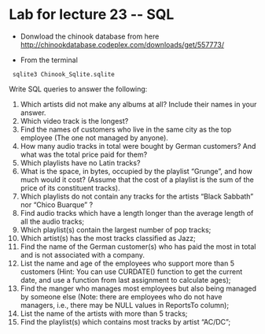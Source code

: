 # Lab for lecture 23 -- SQL

* Donwload the chinook database from here <br>
http://chinookdatabase.codeplex.com/downloads/get/557773/

* From the terminal
```
 sqlite3 Chinook_Sqlite.sqlite
```
Write SQL queries to answer the following:
1. Which artists did not make any albums at all? Include their names in your answer.
2. Which video track is the longest?
3. Find the names of customers who live in the same city as the top employee (The one not managed by anyone).
4. How many audio tracks in total were bought by German customers? And what was the total price paid for them?
5. Which playlists have no Latin tracks?
6. What is the space, in bytes, occupied by the playlist “Grunge”, and how much would it cost? (Assume that the cost of a playlist is the sum of the price of its constituent tracks).
7. Which playlists do not contain any tracks for the artists “Black Sabbath” nor “Chico Buarque” ?
8. Find audio tracks which have a length longer than the average length of all the audio tracks;
9. Which playlist(s) contain the largest number of pop tracks;
10. Which artist(s) has the most tracks classified as Jazz;
11. Find the name of the German customer(s) who has paid the most in total and is not associated with a company.
12. List the name and age of the employees who support more than 5 customers (Hint: You can use CURDATE() function to get the current date, and use a function from last assignment to calculate ages);
13. Find the manger who manages most employees but also being managed by someone else (Note: there are employees who do not have managers, i.e., there may be NULL values in ReportsTo column);
14. List the name of the artists with more than 5 tracks;
15. Find the playlist(s) which contains most tracks by artist “AC/DC”;
